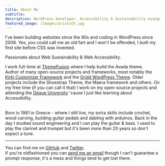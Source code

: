 ```yaml
---
title: About Me
subtitle: 
description: WordPress Developer, Accessibility & Sustainability evangelist, Human
featured_image: /images/aristath.jpg
---
```


I've been building websites since the 90s and coding in WordPress since 2006. Yes, you could call me an old fart and I won't be offended, I built my first site before CSS was invented.

Passionate about Web Sustainability & Web Accessibility.

I work full-time at [ThemeFusion](https://theme-fusion.com/) where I help build the Avada theme.  
Author of many open-source projects and frameworks, most notably the [Kirki Customizer Framework](https://w.org/plugins/kirki) and the [Gridd WordPress Theme](https://w.org/themes/gridd). Older projects include the Shoestrap Theme, the Maera framework and others. On my free time (if you can call it that) I work on my open-source projects and attending the [Deque University](https://dequeuniversity.com/) 'cause I just like learning about Accessibility.

<br>
Born in 1981 in Greece - where I still live, my extra skills include crochet, wood carving, building guitar pedals and dabling with arduinos. Back in the day I studied sound engineering and I can play the guitar & bass. I used to play the clarinet and trumpet but it's been more than 20 years so don't expect a tune.

<br>

---------

You can find me on [GitHub](https://github.com/aristath) and [Twitter](https://twitter.com/aristath).  
If you're oldfashioned you can [send me an email](mailto:aristath@gmail.com) though I can't guarantee a prompt response, it's a mess and things tend to get lost there.
